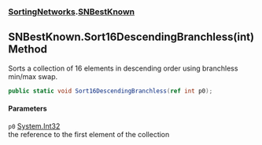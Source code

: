 ### [SortingNetworks](SortingNetworks.md 'SortingNetworks').[SNBestKnown](SortingNetworks_SNBestKnown.md 'SortingNetworks.SNBestKnown')
## SNBestKnown.Sort16DescendingBranchless(int) Method
Sorts a collection of 16 elements in descending order using branchless min/max swap.  
```csharp
public static void Sort16DescendingBranchless(ref int p0);
```
#### Parameters
<a name='SortingNetworks_SNBestKnown_Sort16DescendingBranchless(int)_p0'></a>
`p0` [System.Int32](https://docs.microsoft.com/en-us/dotnet/api/System.Int32 'System.Int32')  
the reference to the first element of the collection
  
